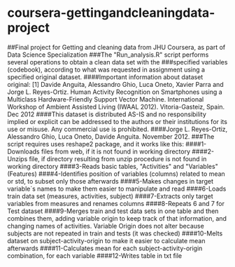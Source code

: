 # coursera-gettingandcleaningdata-project
##Final project for Getting and cleaning data from JHU Coursera, as part of Data Science Specialization
###The "Run_analysis.R" script performs several operations to obtain a clean data set with the 
###specified variables (codebook), according to what was requested in assignment using a specified original dataset.
####Important information about dataset original: [1] Davide Anguita, Alessandro Ghio, Luca Oneto, Xavier Parra and Jorge L. Reyes-Ortiz. Human Activity Recognition on Smartphones using a Multiclass Hardware-Friendly Support Vector Machine. International Workshop of Ambient Assisted Living (IWAAL 2012). Vitoria-Gasteiz, Spain. Dec 2012
####This dataset is distributed AS-IS and no responsibility implied or explicit can be addressed to the authors or their institutions for its use or misuse. Any commercial use is prohibited.
####Jorge L. Reyes-Ortiz, Alessandro Ghio, Luca Oneto, Davide Anguita. November 2012.
###The script requires uses reshape2 package, and it works like this:
####1-Downloads files from web, if it is not found in working directory
####2-Unzips file, if directory resulting from unzip procedure is not found in working directory
####3-Reads basic tables, "Activities" and "Variables" (Features)
####4-Identifies position of variables (columns) related to mean or std, to subset only those afterwards
####5-Makes changes in target variable´s names to make them easier to manipulate and read
####6-Loads train data set (measures, activities, subject)
####7-Extracts only target variables from measures and renames columns
####8-Repeats 6 and 7 for Test dataset
####9-Merges train and test data sets in one table and then combines them, adding variable origin to keep track of that information, and changing names of activities. Variable Origin does not alter because subjects are not repeated in train and tests (it was checked)
####10-Melts dataset on subject-activity-origin to make it easier to calculate mean afterwards
####11-Calculates mean for each subject-activity-origin combination, for each variable
####12-Writes table in txt file
